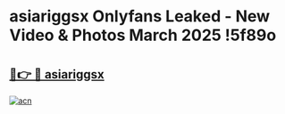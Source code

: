 # asiariggsx Onlyfans Leaked - New Video & Photos March 2025 !5f89o

# <h2><a href="https://mstpsv.iuczelnia.edu.pl?title=asiariggsx&ref=5f89o">🔗👉 🔴 asiariggsx</a></h2>

[![acn](https://github.com/user-attachments/assets/0f9c940e-d8b0-45ae-aac7-cd30a18b3e1c)](https://mstpsv.iuczelnia.edu.pl?title=asiariggsx&ref=5f89o)

